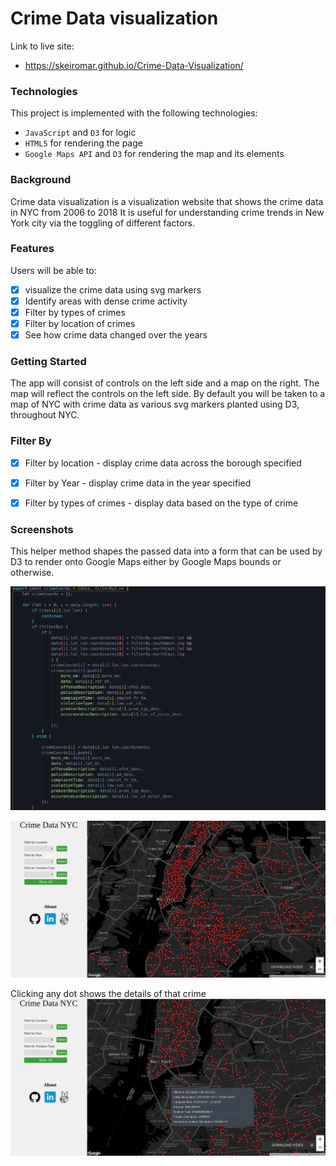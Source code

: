 # Crime Data visualization

Link to live site:
- https://skeiromar.github.io/Crime-Data-Visualization/

### Technologies

This project is implemented with the following technologies:

- `JavaScript` and `D3` for logic
- `HTML5` for rendering the page
- `Google Maps API` and `D3` for rendering the map and its elements

### Background

Crime data visualization is a visualization website that shows the crime data in NYC from 2006 to 2018 It is useful for 
understanding crime trends in New York city via the toggling of different factors. 


### Features  

Users will be able to:
- [x] visualize the crime data using svg markers
- [x] Identify areas with dense crime activity
- [x] Filter by types of crimes
- [x] Filter by location of crimes
- [x] See how crime data changed over the years

### Getting Started

The app will consist of controls on the left side and a map on the right. The map will reflect the controls on the left side.
By default you will be taken to a map of NYC with crime data as various svg markers planted using D3, throughout NYC.

### Filter By 

- [x] Filter by location - display crime data across the borough specified
- [x] Filter by Year - display crime data in the year specified
- [x] Filter by types of crimes - display data based on the type of crime


### Screenshots
This helper method shapes the passed data into a form that can be used by D3 to render onto Google Maps either by Google Maps bounds or otherwise. 

![Filter Code Snippet](readme_resources/filter_code_snip.png)

![Splash Image](readme_resources/crime_data.png)



Clicking any dot shows the details of that crime
![Marker Popup](readme_resources/clicking_marker.png)


